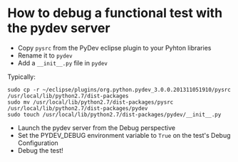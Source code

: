 # How to debug a functional test with the pydev server

- Copy `pysrc` from the PyDev eclipse plugin to your Pyhton libraries
- Rename it to `pydev`
- Add a `__init__.py` file in `pydev`

Typically:

    sudo cp -r ~/eclipse/plugins/org.python.pydev_3.0.0.201311051910/pysrc /usr/local/lib/python2.7/dist-packages
    sudo mv /usr/local/lib/python2.7/dist-packages/pysrc /usr/local/lib/python2.7/dist-packages/pydev
    sudo touch /usr/local/lib/python2.7/dist-packages/pydev/__init__.py

- Launch the pydev server from the Debug perspective
- Set the PYDEV_DEBUG environment variable to `True` on the test's Debug Configuration
- Debug the test!
